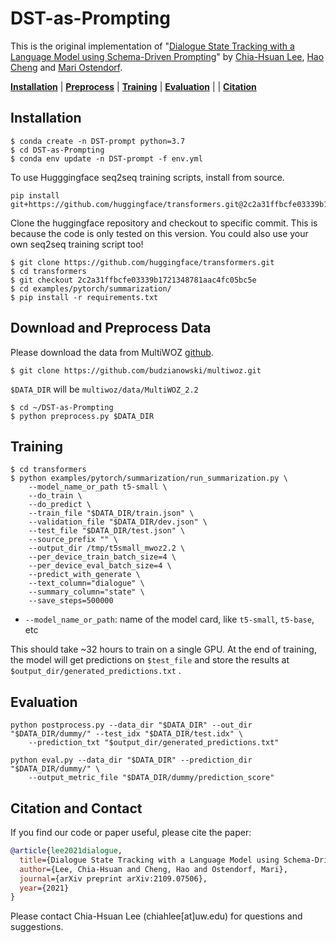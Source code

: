 # DST-as-Prompting

This is the original implementation of "[Dialogue State Tracking with a Language Model using Schema-Driven Prompting](https://aclanthology.org/2021.emnlp-main.404/)" by [Chia-Hsuan Lee](https://chiahsuan156.github.io/), [Hao Cheng](https://sites.google.com/site/hcheng2site) and [Mari Ostendorf](https://people.ece.uw.edu/ostendorf/).

[**Installation**](#Installation) | [**Preprocess**](#Download-and-Preprocess-Data) | [**Training**](#Training) | [**Evaluation**](#Evaluation) | | [**Citation**](#Citation-and-Contact)

## Installation

```
$ conda create -n DST-prompt python=3.7
$ cd DST-as-Prompting
$ conda env update -n DST-prompt -f env.yml
```

To use Hugggingface seq2seq training scripts, install from source. 
```
pip install git+https://github.com/huggingface/transformers.git@2c2a31ffbcfe03339b1721348781aac4fc05bc5e
```

Clone the huggingface repository and checkout to specific commit. This is because the code is only tested on this version. 
You could also use your own seq2seq training script too!
```console
$ git clone https://github.com/huggingface/transformers.git
$ cd transformers
$ git checkout 2c2a31ffbcfe03339b1721348781aac4fc05bc5e
$ cd examples/pytorch/summarization/
$ pip install -r requirements.txt
```

## Download and Preprocess Data
Please download the data from MultiWOZ [github](https://github.com/budzianowski/multiwoz). 

```console
$ git clone https://github.com/budzianowski/multiwoz.git
```

`$DATA_DIR` will be `multiwoz/data/MultiWOZ_2.2`

```console
$ cd ~/DST-as-Prompting
$ python preprocess.py $DATA_DIR
```

## Training

```console
$ cd transformers
$ python examples/pytorch/summarization/run_summarization.py \
    --model_name_or_path t5-small \
    --do_train \
    --do_predict \
    --train_file "$DATA_DIR/train.json" \
    --validation_file "$DATA_DIR/dev.json" \
    --test_file "$DATA_DIR/test.json" \
    --source_prefix "" \
    --output_dir /tmp/t5small_mwoz2.2 \
    --per_device_train_batch_size=4 \
    --per_device_eval_batch_size=4 \
    --predict_with_generate \
    --text_column="dialogue" \
    --summary_column="state" \
    --save_steps=500000
```

- `--model_name_or_path`: name of the model card, like `t5-small`, `t5-base`, etc

This should take ~32 hours to train on a single GPU. 
At the end of training, the model will get predictions on `$test_file` and store the results at `$output_dir/generated_predictions.txt` .

## Evaluation

```console
python postprocess.py --data_dir "$DATA_DIR" --out_dir "$DATA_DIR/dummy/" --test_idx "$DATA_DIR/test.idx" \
    --prediction_txt "$output_dir/generated_predictions.txt"

python eval.py --data_dir "$DATA_DIR" --prediction_dir "$DATA_DIR/dummy/" \
    --output_metric_file "$DATA_DIR/dummy/prediction_score"
```

## Citation and Contact

If you find our code or paper useful, please cite the paper:
```bib
@article{lee2021dialogue,
  title={Dialogue State Tracking with a Language Model using Schema-Driven Prompting},
  author={Lee, Chia-Hsuan and Cheng, Hao and Ostendorf, Mari},
  journal={arXiv preprint arXiv:2109.07506},
  year={2021}
}
```

Please contact Chia-Hsuan Lee (chiahlee[at]uw.edu) for questions and suggestions.
